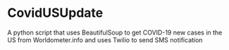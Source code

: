 # CovidUSUpdate
A python script that uses BeautifulSoup to get COVID-19 new cases in the US from Worldometer.info and uses Twilio to send SMS notification
